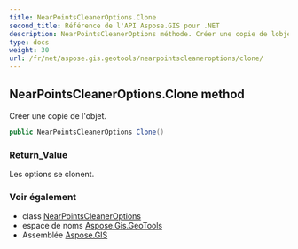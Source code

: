 ```yaml
---
title: NearPointsCleanerOptions.Clone
second_title: Référence de l'API Aspose.GIS pour .NET
description: NearPointsCleanerOptions méthode. Créer une copie de lobjet.
type: docs
weight: 30
url: /fr/net/aspose.gis.geotools/nearpointscleaneroptions/clone/
---
```

## NearPointsCleanerOptions.Clone method

Créer une copie de l'objet.

```csharp
public NearPointsCleanerOptions Clone()
```

### Return_Value

Les options se clonent.

### Voir également

* class [NearPointsCleanerOptions](../)
* espace de noms [Aspose.Gis.GeoTools](../../nearpointscleaneroptions/)
* Assemblée [Aspose.GIS](../../../)


